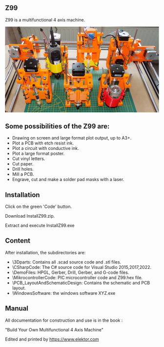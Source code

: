 ## Z99

Z99 is a multifunctional 4 axis machine.

<img src="CoverManual.jpg">

## Some possibilities of the Z99 are:

- Drawing on screen and large format plot output, up to A3+.
- Plot a PCB with etch resist ink.
- Plot a circuit with conductive ink.
- Plot a large format poster.
- Cut vinyl letters.
- Cut paper.
- Drill holes.
- Mill a PCB.
- Engrave, cut and make a solder pad masks with a laser.


## Installation

Click on the green 'Code' button.

Download InstallZ99.zip.

Extract and execute InstallZ99.exe

## Content

After installation, the subdirectories are:
- \3Dparts: Contains all .scad source code and .stl files.
- \CSharpCode: The C# source code for Visual Studio 2015,2017,2022.
- \DemoFiles: HPGL, Gerber, Drill, Gerber, and G-code files.
- \MikrocontrollerCode: PIC microcontroller code and Z99.hex file. 
- \PCB_LayoutAndSchematicDesign: Contains the schematic and PCB layout.
- \WindowsSoftware: the windows software XYZ.exe


## Manual

All documentation for construction and use is in the book :

"Build Your Own Multifunctional 4 Axis Machine"

Edited and printed by https://www.elektor.com

